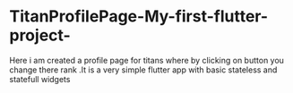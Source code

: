 # TitanProfilePage-My-first-flutter-project-
Here i am created a profile page for titans where by clicking on button you change there rank .It is a very simple flutter app with basic stateless and statefull widgets  
